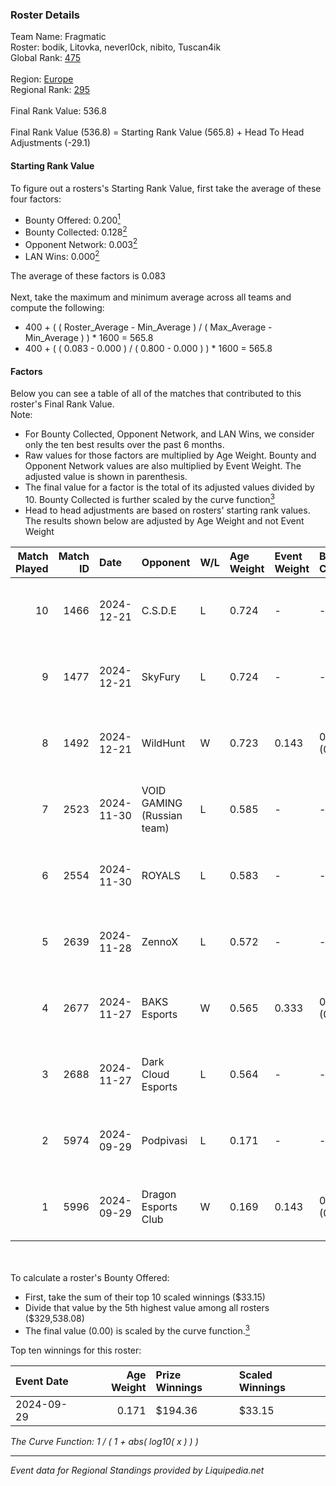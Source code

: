 ### Roster Details<br />
Team Name: Fragmatic<br />
Roster: bodik, Litovka, neverl0ck, nibito, Tuscan4ik<br />
Global Rank: [475](../standings_global.md)<br />
<br />
Region: [Europe]( ../standings_europe.md)<br />
Regional Rank: [295]( ../standings_europe.md)<br />
<br />
Final Rank Value:  536.8<br />
<br />
Final Rank Value (536.8) = Starting Rank Value (565.8) + Head To Head Adjustments (-29.1)<br />

#### Starting Rank Value<br />
To figure out a rosters's Starting Rank Value, first take the average of these four factors:<br />
- Bounty Offered: 0.200[<sup>1</sup>](#table2)
- Bounty Collected: 0.128[<sup>2</sup>](#table1)
- Opponent Network: 0.003[<sup>2</sup>](#table1)
- LAN Wins: 0.000[<sup>2</sup>](#table1)

The average of these factors is 0.083<br />
<br />
Next, take the maximum and minimum average across all teams and compute the following:<br />
- 400 + ( ( Roster_Average - Min_Average ) / ( Max_Average - Min_Average ) ) * 1600 = 565.8
- 400 + ( ( 0.083 - 0.000 ) / ( 0.800 - 0.000 ) ) * 1600 = 565.8


#### Factors<br />
Below you can see a table of all of the matches that contributed to this roster's Final Rank Value.<br />
Note:<br />

- For Bounty Collected, Opponent Network, and LAN Wins, we consider only the ten best results over the past 6 months.
- Raw values for those factors are multiplied by Age Weight. Bounty and Opponent Network values are also multiplied by Event Weight. The adjusted value is shown in parenthesis.
- The final value for a factor is the total of its adjusted values divided by 10. Bounty Collected is further scaled by the curve function[<sup>3</sup>](#curveFunction)
- Head to head adjustments are based on rosters' starting rank values. The results shown below are adjusted by Age Weight and not Event Weight
<span id="table1"></span><br />


| Match Played | Match ID | Date       | Opponent                   | W/L | Age Weight | Event Weight | Bounty Collected | Opponent Network | LAN Wins  | H2H Adj. | Roster                                       |
| -: | -: | :- | :- | :- | :- | :- | :- | :- | :- | -: | :- |
|           10 |     1466 | 2024-12-21 | C.S.D.E                    | L   | 0.724      | -            | -                | -                | -         |    -7.60 | bodik, Litovka, neverl0ck, nibito, Tuscan4ik |
|            9 |     1477 | 2024-12-21 | SkyFury                    | L   | 0.724      | -            | -                | -                | -         |    -7.73 | bodik, Litovka, neverl0ck, nibito, Tuscan4ik |
|            8 |     1492 | 2024-12-21 | WildHunt                   | W   | 0.723      | 0.143        | 0.000 (0.000)    | 0.034 (0.004)    | 0 (0.000) |     6.86 | bodik, Litovka, neverl0ck, nibito, Tuscan4ik |
|            7 |     2523 | 2024-11-30 | VOID GAMING (Russian team) | L   | 0.585      | -            | -                | -                | -         |   -11.81 | bodik, Litovka, t3zisswes, Tuscan4ik, xxlafy |
|            6 |     2554 | 2024-11-30 | ROYALS                     | L   | 0.583      | -            | -                | -                | -         |    -6.07 | bodik, Litovka, t3zisswes, Tuscan4ik, xxlafy |
|            5 |     2639 | 2024-11-28 | ZennoX                     | L   | 0.572      | -            | -                | -                | -         |    -7.19 | bodik, Litovka, t3zisswes, Tuscan4ik, xxlafy |
|            4 |     2677 | 2024-11-27 | BAKS Esports               | W   | 0.565      | 0.333        | 0.000 (0.000)    | 0.151 (0.028)    | 0 (0.000) |     7.85 | bodik, Litovka, t3zisswes, Tuscan4ik, xxlafy |
|            3 |     2688 | 2024-11-27 | Dark Cloud Esports         | L   | 0.564      | -            | -                | -                | -         |    -2.90 | bodik, Litovka, t3zisswes, Tuscan4ik, xxlafy |
|            2 |     5974 | 2024-09-29 | Podpivasi                  | L   | 0.171      | -            | -                | -                | -         |    -2.63 | bodik, Litovka, mattloo, shiny, Tuscan4ik    |
|            1 |     5996 | 2024-09-29 | Dragon Esports Club        | W   | 0.169      | 0.143        | 0.000 (0.000)    | 0.001 (0.000)    | 0 (0.000) |     2.14 | bodik, Litovka, mattloo, shiny, Tuscan4ik    |

<br />
<span id="table2"></span><br />
To calculate a roster's Bounty Offered:<br />

- First, take the sum of their top 10 scaled winnings ($33.15)
- Divide that value by the 5th highest value among all rosters ($329,538.08)
- The final value (0.00) is scaled by the curve function.[<sup>3</sup>](#curveFunction)

Top ten winnings for this roster:<br />

| Event Date | Age Weight | Prize Winnings | Scaled Winnings |
| :- | -: | :- | :- |
| 2024-09-29 |      0.171 | $194.36        | $33.15          |


<span id="curveFunction"></span>_The Curve Function: 1 / ( 1 + abs( log10( x ) ) )_<br />

---
_Event data for Regional Standings provided by Liquipedia.net_<br />
